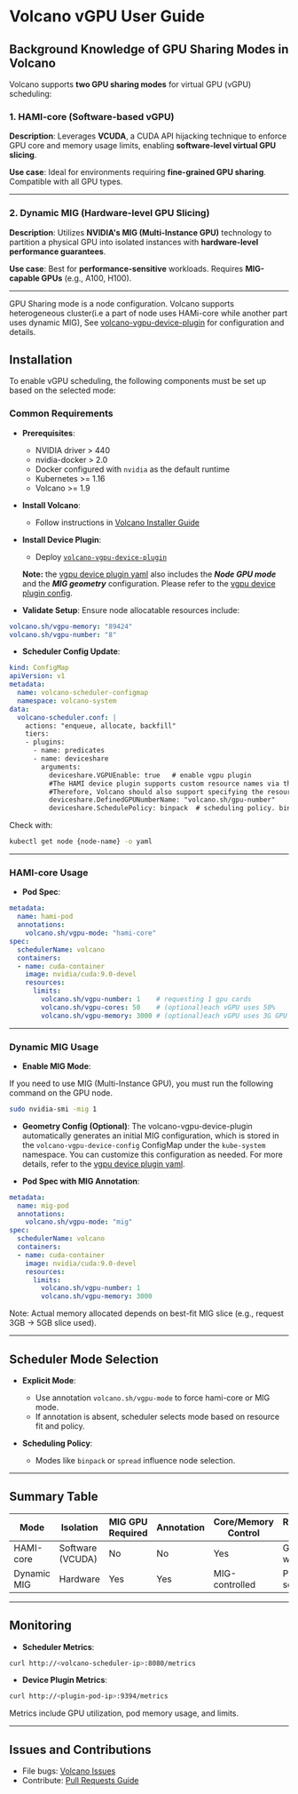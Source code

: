 # Volcano vGPU User Guide

## Background Knowledge of GPU Sharing Modes in Volcano

Volcano supports **two GPU sharing modes** for virtual GPU (vGPU) scheduling:

### 1. HAMI-core (Software-based vGPU)

**Description**:
Leverages **VCUDA**, a CUDA API hijacking technique to enforce GPU core and memory usage limits, enabling **software-level virtual GPU slicing**.

**Use case**:
Ideal for environments requiring **fine-grained GPU sharing**. Compatible with all GPU types.

---

### 2. Dynamic MIG (Hardware-level GPU Slicing)

**Description**:
Utilizes **NVIDIA's MIG (Multi-Instance GPU)** technology to partition a physical GPU into isolated instances with **hardware-level performance guarantees**.

**Use case**:
Best for **performance-sensitive** workloads. Requires **MIG-capable GPUs** (e.g., A100, H100).

---

GPU Sharing mode is a node configuration. Volcano supports heterogeneous cluster(i.e a part of node uses HAMi-core while another part uses dynamic MIG), See [volcano-vgpu-device-plugin](https://github.com/Project-HAMi/volcano-vgpu-device-plugin) for configuration and details.

## Installation

To enable vGPU scheduling, the following components must be set up based on the selected mode:

### Common Requirements

* **Prerequisites**:

  * NVIDIA driver > 440
  * nvidia-docker > 2.0
  * Docker configured with `nvidia` as the default runtime
  * Kubernetes >= 1.16
  * Volcano >= 1.9

* **Install Volcano**:

  * Follow instructions in [Volcano Installer Guide](https://github.com/volcano-sh/volcano?tab=readme-ov-file#quick-start-guide)

* **Install Device Plugin**:

  * Deploy [`volcano-vgpu-device-plugin`](https://github.com/Project-HAMi/volcano-vgpu-device-plugin)

  **Note:** the [vgpu device plugin yaml](https://github.com/Project-HAMi/volcano-vgpu-device-plugin/blob/main/volcano-vgpu-device-plugin.yml) also includes the ***Node GPU mode*** and the ***MIG geometry*** configuration. Please refer to the [vgpu device plugin config](https://github.com/Project-HAMi/volcano-vgpu-device-plugin/blob/main/doc/config.md).

* **Validate Setup**:
  Ensure node allocatable resources include:

```yaml
volcano.sh/vgpu-memory: "89424"
volcano.sh/vgpu-number: "8"
```
* **Scheduler Config Update**:

```yaml
kind: ConfigMap
apiVersion: v1
metadata:
  name: volcano-scheduler-configmap
  namespace: volcano-system
data:
  volcano-scheduler.conf: |
    actions: "enqueue, allocate, backfill"
    tiers:
    - plugins:
      - name: predicates
      - name: deviceshare
        arguments:
          deviceshare.VGPUEnable: true   # enable vgpu plugin
          #The HAMI device plugin supports custom resource names via the --resource-name startup parameter (e.g., --resource-name=volcano.sh/gpu-number).
          #Therefore, Volcano should also support specifying the resource name via the DefinedGPUNumberName configuration here.
          deviceshare.DefinedGPUNumberName: "volcano.sh/gpu-number"
          deviceshare.SchedulePolicy: binpack  # scheduling policy. binpack / spread
```

Check with:

```bash
kubectl get node {node-name} -o yaml
```

---

### HAMI-core Usage

* **Pod Spec**:

```yaml
metadata:
  name: hami-pod
  annotations:
    volcano.sh/vgpu-mode: "hami-core"
spec:
  schedulerName: volcano
  containers:
  - name: cuda-container
    image: nvidia/cuda:9.0-devel
    resources:
      limits:
        volcano.sh/vgpu-number: 1    # requesting 1 gpu cards
        volcano.sh/vgpu-cores: 50    # (optional)each vGPU uses 50%
        volcano.sh/vgpu-memory: 3000 # (optional)each vGPU uses 3G GPU memory
```

---

### Dynamic MIG Usage

* **Enable MIG Mode**:

If you need to use MIG (Multi-Instance GPU), you must run the following command on the GPU node.

```bash
sudo nvidia-smi -mig 1
```

* **Geometry Config (Optional)**:
  The volcano-vgpu-device-plugin automatically generates an initial MIG configuration, which is stored in the `volcano-vgpu-device-config` ConfigMap under the `kube-system` namespace. You can customize this configuration as needed. For more details, refer to the [vgpu device plugin yaml](https://github.com/Project-HAMi/volcano-vgpu-device-plugin/blob/main/volcano-vgpu-device-plugin.yml).

* **Pod Spec with MIG Annotation**:

```yaml
metadata:
  name: mig-pod
  annotations:
    volcano.sh/vgpu-mode: "mig"
spec:
  schedulerName: volcano
  containers:
  - name: cuda-container
    image: nvidia/cuda:9.0-devel
    resources:
      limits:
        volcano.sh/vgpu-number: 1
        volcano.sh/vgpu-memory: 3000
```

Note: Actual memory allocated depends on best-fit MIG slice (e.g., request 3GB → 5GB slice used).

---

## Scheduler Mode Selection

* **Explicit Mode**:

  * Use annotation `volcano.sh/vgpu-mode` to force hami-core or MIG mode.
  * If annotation is absent, scheduler selects mode based on resource fit and policy.

* **Scheduling Policy**:

  * Modes like `binpack` or `spread` influence node selection.

---

## Summary Table

| Mode        | Isolation        | MIG GPU Required | Annotation | Core/Memory Control | Recommended For            |
| ----------- | ---------------- | ---------------- | ---------- | ------------------- | -------------------------- |
| HAMI-core   | Software (VCUDA) | No               | No         | Yes                 | General workloads          |
| Dynamic MIG | Hardware         | Yes              | Yes        | MIG-controlled      | Performance-sensitive jobs |

---

## Monitoring

* **Scheduler Metrics**:

```bash
curl http://<volcano-scheduler-ip>:8080/metrics
```

* **Device Plugin Metrics**:

```bash
curl http://<plugin-pod-ip>:9394/metrics
```

Metrics include GPU utilization, pod memory usage, and limits.

---

## Issues and Contributions

* File bugs: [Volcano Issues](https://github.com/volcano-sh/volcano/issues)
* Contribute: [Pull Requests Guide](https://help.github.com/articles/using-pull-requests/)

